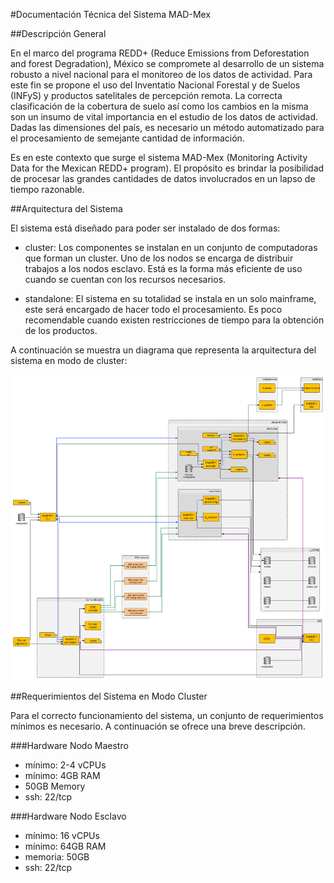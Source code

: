 #Documentación Técnica del Sistema MAD-Mex

##Descripción General

En el marco del programa REDD+ (Reduce Emissions from Deforestation and forest Degradation), México se compromete al desarrollo de un sistema robusto a nivel nacional para el monitoreo de los datos de actividad. Para este fin se propone el uso del Inventatio Nacional Forestal y de Suelos (INFyS) y productos satelitales de percepción remota. La correcta clasificación de la cobertura de suelo así como los cambios en la misma son un insumo de vital importancia en el estudio de los datos de actividad. Dadas las dimensiones del país, es necesario un método automatizado para el procesamiento de semejante cantidad de información.

Es en este contexto que surge el sistema MAD-Mex (Monitoring Activity Data for the Mexican REDD+ program). El propósito es brindar la posibilidad de procesar las grandes cantidades de datos involucrados en un lapso de tiempo razonable.

##Arquitectura del Sistema

El sistema está diseñado para poder ser instalado de dos formas:

* cluster: Los componentes se instalan en un conjunto de computadoras que forman un cluster. Uno de los nodos se encarga de distribuir trabajos a los nodos esclavo. Está es la forma más eficiente de uso cuando se cuentan con los recursos necesarios.

* standalone: El sistema en su totalidad se instala en un solo mainframe, este será encargado de hacer todo el procesamiento. Es poco recomendable cuando existen restricciones de tiempo para la obtención de los productos.

A continuación se muestra un diagrama que representa la arquitectura del sistema en modo de cluster:


![Diagrama de componentes de MAD-Mex](../images/component_diagram.png)

##Requerimientos del Sistema en Modo Cluster

Para el correcto funcionamiento del sistema, un conjunto de requerimientos mínimos es necesario. A continuación se ofrece una breve descripción.

###Hardware Nodo Maestro
- mínimo: 2-4 vCPUs
- mínimo: 4GB RAM
- 50GB Memory
- ssh: 22/tcp

###Hardware Nodo Esclavo
- mínimo: 16 vCPUs
- mínimo: 64GB RAM
- memoria: 50GB
- ssh: 22/tcp

